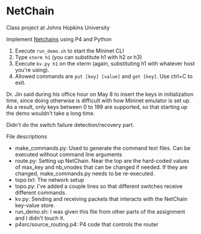 # NetChain
Class project at Johns Hopkins University

Implement [Netchains](https://www.cs.jhu.edu/~xinjin/files/NSDI18_NetChain.pdf) using P4 and Python

1. Execute `run_demo.sh` to start the Mininet CLI
2. Type `xterm h1` (you can substitute h1 with h2 or h3)
3. Execute `kv.py h1` on the xterm (again, substituting h1 with whatever host you're using).
4. Allowed commands are `put [key] [value]` and `get [key]`. Use ctrl+C to exit.

Dr. Jin said during his office hour on May 8 to insert the keys in initialization time,
since doing otherwise is difficult with how Mininet emulator is set up.
As a result, only keys between 0 to 199 are supported, so that starting up the demo wouldn't take a long time.

Didn't do the switch failure detection/recovery part.

File descriptions
+ make\_commands.py: Used to generate the command text files. Can be executed without command line arguments
+ route.py: Setting up NetChain. Near the top are the hard-coded values of max\_key and nb\_vnodes that can be changed if needed. If they are changed, make\_commands.py needs to be re-executed.
+ topo.txt: The network setup
+ topo.py: I've added a couple lines so that different switches receive different commands.
+ kv.py: Sending and receiving packets that interacts with the NetChain key-value store.
+ run\_demo.sh: I was given this file from other parts of the assignment and I didn't touch it.
+ p4src/source\_routing.p4: P4 code that controls the router

